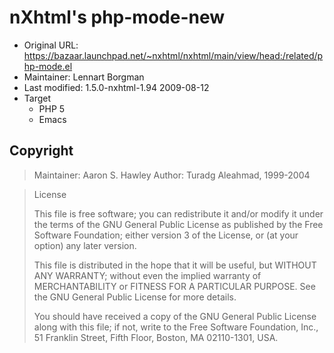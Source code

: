 # nXhtml's php-mode-new

 * Original URL: <https://bazaar.launchpad.net/~nxhtml/nxhtml/main/view/head:/related/php-mode.el>
 * Maintainer: Lennart Borgman
 * Last modified: 1.5.0-nxhtml-1.94 2009-08-12
 * Target
    * PHP 5
    * Emacs

## Copyright

> Maintainer: Aaron S. Hawley <ashawley at users.sourceforge.net>
> Author: Turadg Aleahmad, 1999-2004

> License
>
> This file is free software; you can redistribute it and/or
> modify it under the terms of the GNU General Public License
> as published by the Free Software Foundation; either version 3
> of the License, or (at your option) any later version.
>
> This file is distributed in the hope that it will be useful,
> but WITHOUT ANY WARRANTY; without even the implied warranty of
> MERCHANTABILITY or FITNESS FOR A PARTICULAR PURPOSE.  See the
> GNU General Public License for more details.
>
> You should have received a copy of the GNU General Public License
> along with this file; if not, write to the Free Software
> Foundation, Inc., 51 Franklin Street, Fifth Floor, Boston, MA
> 02110-1301, USA.
